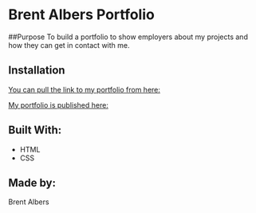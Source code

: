 # Brent Albers Portfolio

##Purpose
To build a portfolio to show employers about my projects and how they can get in contact with me.

## Installation

[You can pull the link to my portfolio from here:](https://github.com/BA1bers/portfolio.git)

[My portfolio is published here:](https://ba1bers.github.io/portfolio/)

## Built With:
  * HTML
  * CSS
## Made by:
Brent Albers
